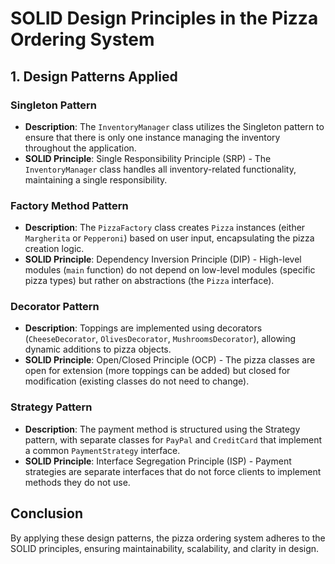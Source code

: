 # SOLID Design Principles in the Pizza Ordering System  

## 1. Design Patterns Applied  

### Singleton Pattern  

- **Description**: The `InventoryManager` class utilizes the Singleton pattern to ensure that there is only one instance managing the inventory throughout the application.  
- **SOLID Principle**: Single Responsibility Principle (SRP) - The `InventoryManager` class handles all inventory-related functionality, maintaining a single responsibility.  

### Factory Method Pattern  

- **Description**: The `PizzaFactory` class creates `Pizza` instances (either `Margherita` or `Pepperoni`) based on user input, encapsulating the pizza creation logic.  
- **SOLID Principle**: Dependency Inversion Principle (DIP) - High-level modules (`main` function) do not depend on low-level modules (specific pizza types) but rather on abstractions (the `Pizza` interface).  

### Decorator Pattern  

- **Description**: Toppings are implemented using decorators (`CheeseDecorator`, `OlivesDecorator`, `MushroomsDecorator`), allowing dynamic additions to pizza objects.  
- **SOLID Principle**: Open/Closed Principle (OCP) - The pizza classes are open for extension (more toppings can be added) but closed for modification (existing classes do not need to change).  

### Strategy Pattern  

- **Description**: The payment method is structured using the Strategy pattern, with separate classes for `PayPal` and `CreditCard` that implement a common `PaymentStrategy` interface.  
- **SOLID Principle**: Interface Segregation Principle (ISP) - Payment strategies are separate interfaces that do not force clients to implement methods they do not use.  

## Conclusion  

By applying these design patterns, the pizza ordering system adheres to the SOLID principles, ensuring maintainability, scalability, and clarity in design.
